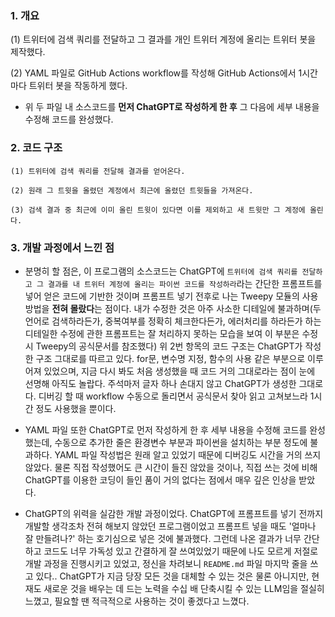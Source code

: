 
### 1. 개요

(1) 트위터에 검색 쿼리를 전달하고 그 결과를 개인 트위터 계정에 올리는 트위터 봇을 제작했다.

(2) YAML 파일로 GitHub Actions workflow를 작성해 GitHub Actions에서 1시간마다 트위터 봇을 작동하게 했다.

- 위 두 파일 내 소스코드를 **먼저 ChatGPT로 작성하게 한 후** 그 다음에 세부 내용을 수정해 코드를 완성했다.


### 2. 코드 구조

    (1) 트위터에 검색 쿼리를 전달해 결과를 얻어온다.
    
    (2) 원래 그 트윗을 올렸던 계정에서 최근에 올렸던 트윗들을 가져온다.
    
    (3) 검색 결과 중 최근에 이미 올린 트윗이 있다면 이를 제외하고 새 트윗만 그 계정에 올린다.
    
    
### 3. 개발 과정에서 느낀 점

- 분명히 할 점은, 이 프로그램의 소스코드는 ChatGPT에 `트위터에 검색 쿼리를 전달하고 그 결과를 내 트위터 계정에 올리는 파이썬 코드를 작성하라`라는 간단한 프롬프트를 넣어 얻은 코드에 기반한 것이며 프롬프트 넣기 전후로 나는 Tweepy 모듈의 사용 방법을 **전혀 몰랐다**는 점이다. 내가 수정한 것은 아주 사소한 디테일에 불과하며(두 언어로 검색하라든가, 중복여부를 정확히 체크한다든가, 에러처리를 하라든가 하는 디테일한 수정에 관한 프롬프트는 잘 처리하지 못하는 모습을 보여 이 부분은 수정 시 Tweepy의 공식문서를 참조했다) 위 2번 항목의 코드 구조는 ChatGPT가 작성한 구조 그대로를 따르고 있다. for문, 변수명 지정, 함수의 사용 같은 부분으로 이루어져 있었으며, 지금 다시 봐도 처음 생성했을 때 코드 거의 그대로라는 점이 눈에 선명해 아직도 놀랍다. 주석마저 글자 하나 손대지 않고 ChatGPT가 생성한 그대로다. 디버깅 할 때 workflow 수동으로 돌리면서 공식문서 찾아 읽고 고쳐보느라 1시간 정도 사용했을 뿐이다.

- YAML 파일 또한 ChatGPT로 먼저 작성하게 한 후 세부 내용을 수정해 코드를 완성했는데, 수동으로 추가한 줄은 환경변수 부분과 파이썬을 설치하는 부분 정도에 불과하다. YAML 파일 작성법은 원래 알고 있었기 때문에 디버깅도 시간을 거의 쓰지 않았다. 물론 직접 작성했어도 큰 시간이 들진 않았을 것이나, 직접 쓰는 것에 비해 ChatGPT를 이용한 코딩이 들인 품이 거의 없다는 점에서 매우 깊은 인상을 받았다. 

- ChatGPT의 위력을 실감한 개발 과정이었다. ChatGPT에 프롬프트를 넣기 전까지 개발할 생각조차 전혀 해보지 않았던 프로그램이었고 프롬프트 넣을 때도 '얼마나 잘 만들려나?' 하는 호기심으로 넣은 것에 불과했다. 그런데 나온 결과가 너무 간단하고 코드도 너무 가독성 있고 간결하게 잘 쓰여있었기 때문에 나도 모르게 저절로 개발 과정을 진행시키고 있었고, 정신을 차려보니 `README.md` 파일 마지막 줄을 쓰고 있다.. ChatGPT가 지금 당장 모든 것을 대체할 수 있는 것은 물론 아니지만, 현재도 새로운 것을 배우는 데 드는 노력을 수십 배 단축시킬 수 있는 LLM임을 절실히 느꼈고, 필요할 땐 적극적으로 사용하는 것이 좋겠다고 느꼈다. 
